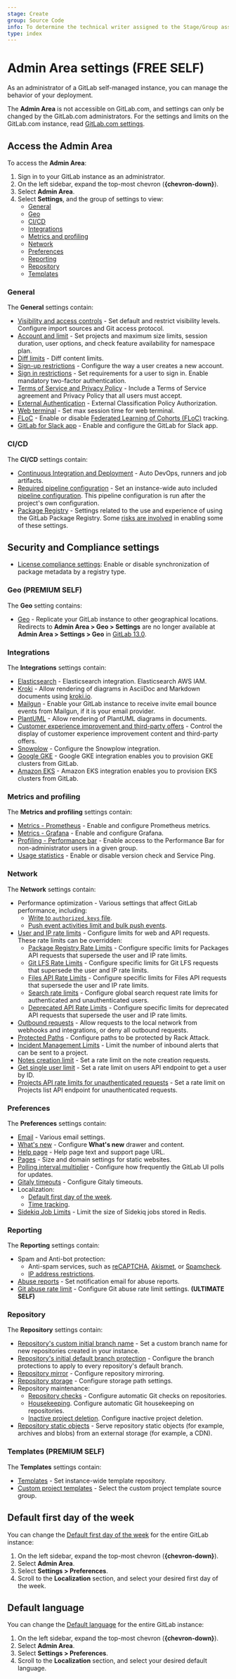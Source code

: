 ```yaml
---
stage: Create
group: Source Code
info: To determine the technical writer assigned to the Stage/Group associated with this page, see https://about.gitlab.com/handbook/product/ux/technical-writing/#assignments
type: index
---
```


# Admin Area settings **(FREE SELF)**

As an administrator of a GitLab self-managed instance, you can manage the behavior of your
deployment.

The **Admin Area** is not accessible on GitLab.com, and settings can only be changed by the
GitLab.com administrators. For the settings and limits on the GitLab.com instance,
read [GitLab.com settings](../../gitlab_com/index.md).

## Access the Admin Area

To access the **Admin Area**:

1. Sign in to your GitLab instance as an administrator.
1. On the left sidebar, expand the top-most chevron (**{chevron-down}**).
1. Select **Admin Area**.
1. Select **Settings**, and the group of settings to view:
   - [General](#general)
   - [Geo](#geo)
   - [CI/CD](#cicd)
   - [Integrations](#integrations)
   - [Metrics and profiling](#metrics-and-profiling)
   - [Network](#network)
   - [Preferences](#preferences)
   - [Reporting](#reporting)
   - [Repository](#repository)
   - [Templates](#templates)

### General

The **General** settings contain:

- [Visibility and access controls](visibility_and_access_controls.md) - Set default and
 restrict visibility levels. Configure import sources and Git access protocol.
- [Account and limit](account_and_limit_settings.md) - Set projects and maximum size limits,
 session duration, user options, and check feature availability for namespace plan.
- [Diff limits](../diff_limits.md) - Diff content limits.
- [Sign-up restrictions](sign_up_restrictions.md) - Configure the way a user creates a new account.
- [Sign in restrictions](sign_in_restrictions.md) - Set requirements for a user to sign in.
 Enable mandatory two-factor authentication.
- [Terms of Service and Privacy Policy](terms.md) - Include a Terms of Service agreement
 and Privacy Policy that all users must accept.
- [External Authentication](external_authorization.md#configuration) - External Classification Policy Authorization.
- [Web terminal](../../../administration/integration/terminal.md#limiting-websocket-connection-time) -
 Set max session time for web terminal.
- [FLoC](floc.md) - Enable or disable
 [Federated Learning of Cohorts (FLoC)](https://en.wikipedia.org/wiki/Federated_Learning_of_Cohorts) tracking.
- [GitLab for Slack app](slack_app.md) - Enable and configure the GitLab for Slack app.

### CI/CD

The **CI/CD** settings contain:

- [Continuous Integration and Deployment](continuous_integration.md) -
  Auto DevOps, runners and job artifacts.
- [Required pipeline configuration](continuous_integration.md#required-pipeline-configuration) -
  Set an instance-wide auto included [pipeline configuration](../../../ci/yaml/index.md).
  This pipeline configuration is run after the project's own configuration.
- [Package Registry](continuous_integration.md#package-registry-configuration) -
  Settings related to the use and experience of using the GitLab Package Registry. Some
  [risks are involved](../../packages/container_registry/reduce_container_registry_storage.md#use-with-external-container-registries)
  in enabling some of these settings.

## Security and Compliance settings

- [License compliance settings](security_and_compliance.md#choose-package-registry-metadata-to-sync): Enable or disable synchronization of package metadata by a registry type.

### Geo **(PREMIUM SELF)**

The **Geo** setting contains:

- [Geo](../../../administration/geo/index.md) - Replicate your GitLab instance to other
  geographical locations. Redirects to **Admin Area > Geo > Settings** are no
  longer available at **Admin Area > Settings > Geo** in [GitLab 13.0](https://gitlab.com/gitlab-org/gitlab/-/issues/36896).

### Integrations

The **Integrations** settings contain:

- [Elasticsearch](../../../integration/advanced_search/elasticsearch.md#enable-advanced-search) -
  Elasticsearch integration. Elasticsearch AWS IAM.
- [Kroki](../../../administration/integration/kroki.md#enable-kroki-in-gitlab) -
  Allow rendering of diagrams in AsciiDoc and Markdown documents using [kroki.io](https://kroki.io).
- [Mailgun](../../../administration/integration/mailgun.md) - Enable your GitLab instance
  to receive invite email bounce events from Mailgun, if it is your email provider.
- [PlantUML](../../../administration/integration/plantuml.md) - Allow rendering of PlantUML
  diagrams in documents.
- [Customer experience improvement and third-party offers](third_party_offers.md) -
  Control the display of customer experience improvement content and third-party offers.
- [Snowplow](../../../development/internal_analytics/snowplow/index.md) - Configure the Snowplow integration.
- [Google GKE](../../project/clusters/add_gke_clusters.md) - Google GKE integration enables
  you to provision GKE clusters from GitLab.
- [Amazon EKS](../../project/clusters/add_eks_clusters.md) - Amazon EKS integration enables
  you to provision EKS clusters from GitLab.

### Metrics and profiling

The **Metrics and profiling** settings contain:

- [Metrics - Prometheus](../../../administration/monitoring/prometheus/gitlab_metrics.md) -
  Enable and configure Prometheus metrics.
- [Metrics - Grafana](../../../administration/monitoring/performance/grafana_configuration.md#integrate-with-gitlab-ui) -
  Enable and configure Grafana.
- [Profiling - Performance bar](../../../administration/monitoring/performance/performance_bar.md#enable-the-performance-bar-for-non-administrators) -
  Enable access to the Performance Bar for non-administrator users in a given group.
- [Usage statistics](usage_statistics.md) - Enable or disable version check and Service Ping.

### Network

The **Network** settings contain:

- Performance optimization - Various settings that affect GitLab performance, including:
  - [Write to `authorized_keys` file](../../../administration/operations/fast_ssh_key_lookup.md#set-up-fast-lookup).
  - [Push event activities limit and bulk push events](push_event_activities_limit.md).
- [User and IP rate limits](user_and_ip_rate_limits.md) - Configure limits for web and API requests.
  These rate limits can be overridden:
  - [Package Registry Rate Limits](package_registry_rate_limits.md) - Configure specific
    limits for Packages API requests that supersede the user and IP rate limits.
  - [Git LFS Rate Limits](git_lfs_rate_limits.md) - Configure specific limits for
    Git LFS requests that supersede the user and IP rate limits.
  - [Files API Rate Limits](files_api_rate_limits.md) - Configure specific limits for
    Files API requests that supersede the user and IP rate limits.
  - [Search rate limits](../../../administration/instance_limits.md#search-rate-limit) - Configure global search request rate limits for authenticated and unauthenticated users.
  - [Deprecated API Rate Limits](deprecated_api_rate_limits.md) - Configure specific limits
    for deprecated API requests that supersede the user and IP rate limits.
- [Outbound requests](../../../security/webhooks.md) - Allow requests to the local network from webhooks and integrations, or deny all outbound requests.
- [Protected Paths](protected_paths.md) - Configure paths to be protected by Rack Attack.
- [Incident Management Limits](../../../operations/incident_management/index.md) - Limit the
  number of inbound alerts that can be sent to a project.
- [Notes creation limit](rate_limit_on_notes_creation.md) - Set a rate limit on the note creation requests.
- [Get single user limit](rate_limit_on_users_api.md) - Set a rate limit on users API endpoint to get a user by ID.
- [Projects API rate limits for unauthenticated requests](rate_limit_on_projects_api.md) - Set a rate limit on Projects list API endpoint for unauthenticated requests.

### Preferences

The **Preferences** settings contain:

- [Email](email.md) - Various email settings.
- [What's new](../../../administration/whats-new.md) - Configure **What's new** drawer and content.
- [Help page](help_page.md) - Help page text and support page URL.
- [Pages](../../../administration/pages/index.md#custom-domain-verification) -
  Size and domain settings for static websites.
- [Polling interval multiplier](../../../administration/polling.md) -
  Configure how frequently the GitLab UI polls for updates.
- [Gitaly timeouts](gitaly_timeouts.md) - Configure Gitaly timeouts.
- Localization:
  - [Default first day of the week](../../profile/preferences.md).
  - [Time tracking](../../project/time_tracking.md#limit-displayed-units-to-hours).
- [Sidekiq Job Limits](sidekiq_job_limits.md) - Limit the size of Sidekiq jobs stored in Redis.

### Reporting

The **Reporting** settings contain:

- Spam and Anti-bot protection:
  - Anti-spam services, such as [reCAPTCHA](../../../integration/recaptcha.md),
    [Akismet](../../../integration/akismet.md), or [Spamcheck](../reporting/spamcheck.md).
  - [IP address restrictions](../reporting/ip_addr_restrictions.md).
- [Abuse reports](../review_abuse_reports.md) - Set notification email for abuse reports.
- [Git abuse rate limit](../reporting/git_abuse_rate_limit.md) - Configure Git abuse rate limit settings. **(ULTIMATE SELF)**

### Repository

The **Repository** settings contain:

- [Repository's custom initial branch name](../../project/repository/branches/default.md#instance-level-custom-initial-branch-name) -
  Set a custom branch name for new repositories created in your instance.
- [Repository's initial default branch protection](../../project/repository/branches/default.md#instance-level-default-branch-protection) -
  Configure the branch protections to apply to every repository's default branch.
- [Repository mirror](visibility_and_access_controls.md#enable-project-mirroring) -
  Configure repository mirroring.
- [Repository storage](../../../administration/repository_storage_types.md) - Configure storage path settings.
- Repository maintenance:
  - [Repository checks](../../../administration/repository_checks.md) - Configure
    automatic Git checks on repositories.
  - [Housekeeping](../../../administration/housekeeping.md). Configure automatic
    Git housekeeping on repositories.
  - [Inactive project deletion](../../../administration/inactive_project_deletion.md). Configure inactive
    project deletion.
- [Repository static objects](../../../administration/static_objects_external_storage.md) -
  Serve repository static objects (for example, archives and blobs) from an external storage (for example, a CDN).

### Templates **(PREMIUM SELF)**

The **Templates** settings contain:

- [Templates](instance_template_repository.md#configuration) - Set instance-wide template repository.
- [Custom project templates](../custom_project_templates.md) - Select the custom project template source group.

## Default first day of the week

You can change the [Default first day of the week](../../profile/preferences.md)
for the entire GitLab instance:

1. On the left sidebar, expand the top-most chevron (**{chevron-down}**).
1. Select **Admin Area**.
1. Select **Settings > Preferences**.
1. Scroll to the **Localization** section, and select your desired first day of the week.

## Default language

You can change the [Default language](../../profile/preferences.md)
for the entire GitLab instance:

1. On the left sidebar, expand the top-most chevron (**{chevron-down}**).
1. Select **Admin Area**.
1. Select **Settings > Preferences**.
1. Scroll to the **Localization** section, and select your desired default language.
